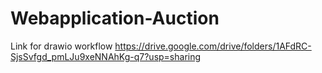 # Webapplication-Auction
Link for drawio workflow https://drive.google.com/drive/folders/1AFdRC-SjsSvfgd_pmLJu9xeNNAhKg-q7?usp=sharing
